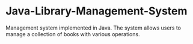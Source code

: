 # Java-Library-Management-System
Management system implemented in Java. The system allows users to manage a collection of books with various operations.
